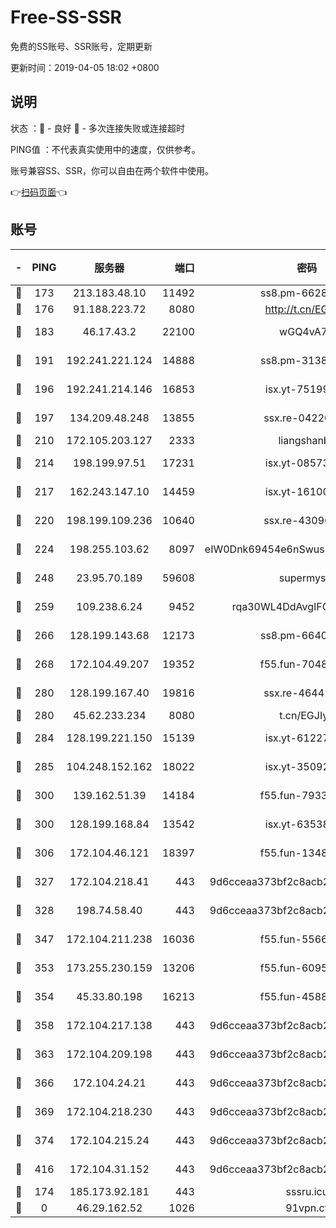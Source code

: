 # Free-SS-SSR

免费的SS账号、SSR账号，定期更新

更新时间：2019-04-05 18:02 +0800

## 说明

状态     ：🙂 - 良好 🙁 - 多次连接失败或连接超时

PING值   ：不代表真实使用中的速度，仅供参考。

账号兼容SS、SSR，你可以自由在两个软件中使用。

👉[扫码页面](https://liesauer.github.io/Free-SS-SSR/)👈

## 账号

|-|PING|服务器|端口|密码|加密方式|区域|
|:----:|:----:|:-----:|-----:|:----:|:----:|:----:|
|🙂|173|213.183.48.10|11492|ss8.pm-66285034|rc4-md5|RU|
|🙂|176|91.188.223.72|8080|http://t.cn/EGJIyrl|rc4-md5|RU|
|🙂|183|46.17.43.2|22100|wGQ4vA7D|aes-256-gcm|RU|
|🙂|191|192.241.221.124|14888|ss8.pm-31382294|aes-256-cfb|US|
|🙂|196|192.241.214.146|16853|isx.yt-75199880|aes-256-cfb|US|
|🙂|197|134.209.48.248|13855|ssx.re-04220668|aes-256-cfb|US|
|🙂|210|172.105.203.127|2333|liangshanbo|chacha20|JP|
|🙂|214|198.199.97.51|17231|isx.yt-08573999|aes-256-cfb|US|
|🙂|217|162.243.147.10|14459|isx.yt-16100711|aes-256-cfb|US|
|🙂|220|198.199.109.236|10640|ssx.re-43096758|aes-256-cfb|US|
|🙂|224|198.255.103.62|8097|eIW0Dnk69454e6nSwuspv9DmS201tQ0D|aes-256-cfb|US|
|🙂|248|23.95.70.189|59608|supermyssr|chacha20-ietf|US|
|🙂|259|109.238.6.24|9452|rqa30WL4DdAvgIFG6Fs3znzTa|aes-256-cfb|FR|
|🙂|266|128.199.143.68|12173|ss8.pm-66400443|aes-256-cfb|SG|
|🙂|268|172.104.49.207|19352|f55.fun-70481610|aes-256-cfb|SG|
|🙂|280|128.199.167.40|19816|ssx.re-46441755|aes-256-cfb|SG|
|🙂|280|45.62.233.234|8080|t.cn/EGJIyrl|rc4-md5|CA|
|🙂|284|128.199.221.150|15139|isx.yt-61227174|aes-256-cfb|SG|
|🙂|285|104.248.152.162|18022|isx.yt-35092114|aes-256-cfb|SG|
|🙂|300|139.162.51.39|14184|f55.fun-79338147|aes-256-cfb|SG|
|🙂|300|128.199.168.84|13542|isx.yt-63538228|aes-256-cfb|SG|
|🙂|306|172.104.46.121|18397|f55.fun-13486304|aes-256-cfb|SG|
|🙂|327|172.104.218.41|443|9d6cceaa373bf2c8acb22e60b6a58be6|aes-256-cfb|US|
|🙂|328|198.74.58.40|443|9d6cceaa373bf2c8acb22e60b6a58be6|aes-256-cfb|US|
|🙂|347|172.104.211.238|16036|f55.fun-55663188|aes-256-cfb|US|
|🙂|353|173.255.230.159|13206|f55.fun-60953753|aes-256-cfb|US|
|🙂|354|45.33.80.198|16213|f55.fun-45880587|aes-256-cfb|US|
|🙂|358|172.104.217.138|443|9d6cceaa373bf2c8acb22e60b6a58be6|aes-256-cfb|US|
|🙂|363|172.104.209.198|443|9d6cceaa373bf2c8acb22e60b6a58be6|aes-256-cfb|US|
|🙂|366|172.104.24.21|443|9d6cceaa373bf2c8acb22e60b6a58be6|aes-256-cfb|US|
|🙂|369|172.104.218.230|443|9d6cceaa373bf2c8acb22e60b6a58be6|aes-256-cfb|US|
|🙂|374|172.104.215.24|443|9d6cceaa373bf2c8acb22e60b6a58be6|aes-256-cfb|US|
|🙂|416|172.104.31.152|443|9d6cceaa373bf2c8acb22e60b6a58be6|aes-256-cfb|US|
|🙁|174|185.173.92.181|443|sssru.icu|rc4-md5|RU|
|🙁|0|46.29.162.52|1026|91vpn.cf|rc4-md5|RU|
